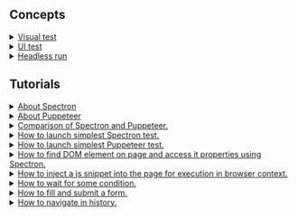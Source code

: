 ## Concepts

<details><summary><a href="./concept/VisualTest.md">
    Visual test
  </a></summary>
  Visual test ( UI test ) - that object of testing of which is visual UI instead of API.
</details>

<details><summary><a href="./concept/UiTest.md">
    UI test
  </a></summary>
  UI test ( Visual test ) - that object of testing of which is visual UI instead of API.
</details>

<details><summary><a href="./concept/HeadlessRun.md">
    Headless run
  </a></summary>
  Run of a visual application without actually showing a window on the screen.
</details>

## Tutorials

<details><summary><a href="./tutorial/AboutSpectron.md">
    About Spectron
  </a></summary>
  Spectron is a package for testing Element apps.
</details>

<details><summary><a href="./tutorial/AboutPuppeteer.md">
    About Puppeteer
  </a></summary>
  Puppeteer is a high-level NodeJs library for Chrome automation.
</details>

<details><summary><a href="./tutorial/Comparison.md">
  Comparison of Spectron and Puppeteer.
  </a></summary>
  Feature/API comparison with links to description and samples.
</details>

<details><summary><a href="./tutorial/FirstSpectronTest.md">
    How to launch simplest Spectron test.
  </a></summary>
  Write and run test that checks page title.
</details>

<details><summary><a href="./tutorial/FirstPuppeteerTest.md">
    How to launch simplest Puppeteer test.
  </a></summary>
    Write and run test that checks page title.
</details>

<details><summary><a href="./tutorial/ElementInteraction.md">
    How to find DOM element on page and access it properties using Spectron.
  </a></summary>
  How to find DOM element on page and check value of different properties.
</details>

<details><summary><a href="./tutorial/InjectScript.md">
    How to inject a js snippet into the page for execution in browser context.
  </a></summary>
  How to inject a snippet of JavaScript into the page for execution in browser context.
</details>

<details><summary><a href="./tutorial/WaitForCondition.md">
    How to wait for some condition.
  </a></summary>
  How to register custom function that checks for some condition on page.
</details>

<details><summary><a href="./tutorial/SubmitForm.md">
    How to fill and submit a form.
  </a></summary>
 How to fill input fields of a form and click submit button.
</details>

<details><summary><a href="./tutorial/NavigateHistory.md">
    How to navigate in history.
  </a></summary>
 How to move backward/forward in history and wait until page will be loaded.
</details>
